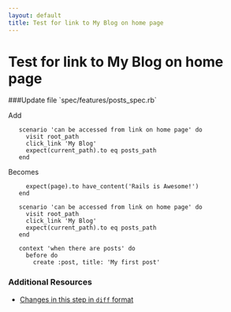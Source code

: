 ```yaml
---
layout: default
title: Test for link to My Blog on home page
---
```


<h1 id="main">Test for link to My Blog on home page</h1>
###Update file `spec/features/posts_spec.rb`

Add
```
   scenario 'can be accessed from link on home page' do
     visit root_path
     click_link 'My Blog'
     expect(current_path).to eq posts_path
   end
```


Becomes
```
     expect(page).to have_content('Rails is Awesome!')
   end
 
   scenario 'can be accessed from link on home page' do
     visit root_path
     click_link 'My Blog'
     expect(current_path).to eq posts_path
   end
 
   context 'when there are posts' do
     before do
       create :post, title: 'My first post'

```



### Additional Resources

* [Changes in this step in `diff` format](https://github.com/software-academy/rails_getting_started_bdd/commit/74eb255e05627adce9c35da0895d4526a741ad99)


